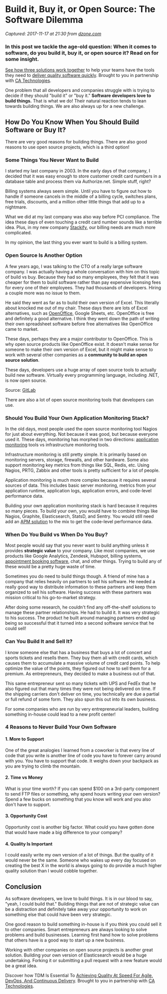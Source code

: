 # Build it, Buy it, or Open Source: The Software Dilemma

_Captured: 2017-11-17 at 21:30 from [dzone.com](https://dzone.com/articles/build-it-buy-it-or-open-source-the-software-dilemm?edition=335891&utm_source=Daily%20Digest&utm_medium=email&utm_campaign=Daily%20Digest%202017-11-17)_

### In this post we tackle the age-old question: When it comes to software, do you build it, buy it, or open source it? Read on for some insight.

[See how three solutions work together](https://dzone.com/go?i=204124&u=https%3A%2F%2Fad.doubleclick.net%2Fddm%2Ftrackclk%2FN6040.130331DZONE%2FB11226848.150413346%3Bdc_trk_aid%3D321098505%3Bdc_trk_cid%3D81553809%3Bdc_lat%3D%3Bdc_rdid%3D%3Btag_for_child_directed_treatment%3D) to help your teams have the tools they need to [deliver quality software quickly](https://dzone.com/go?i=204124&u=https%3A%2F%2Fad.doubleclick.net%2Fddm%2Ftrackclk%2FN6040.130331DZONE%2FB11226848.150123399%3Bdc_trk_aid%3D321096583%3Bdc_trk_cid%3D81552442%3Bdc_lat%3D%3Bdc_rdid%3D%3Btag_for_child_directed_treatment%3D). Brought to you in partnership with [CA Technologies](https://dzone.com/go?i=204124&u=https%3A%2F%2Fad.doubleclick.net%2Fddm%2Ftrackclk%2FN6040.130331DZONE%2FB11226848.150413346%3Bdc_trk_aid%3D321098505%3Bdc_trk_cid%3D81553809%3Bdc_lat%3D%3Bdc_rdid%3D%3Btag_for_child_directed_treatment%3D).

One problem that all developers and companies struggle with is trying to decide if they should "build it" or "buy it." **Software developers love to build things.** That is what we do! Their natural reaction tends to lean towards building things. We are also always up for a new challenge.

## How Do You Know When You Should Build Software or Buy It?

There are very good reasons for building things. There are also good reasons to use open source projects, which is a third option!

### Some Things You Never Want to Build

I started my last company in 2003. In the early days of that company, I decided that it was easy enough to store customer credit card numbers in a database table and process them via Authorize.net. Simple stuff, right?

Billing systems always seem simple. Until you have to figure out how to handle if someone cancels in the middle of a billing cycle, switches plans, free trials, discounts, and a million other little things that add up to a nightmare.

What we did at my last company was also way before PCI compliance. The idea these days of even touching a credit card number sounds like a terrible idea. Plus, in my new company [Stackify](https://stackify.com/), our billing needs are much more complicated.

In my opinion, the last thing you ever want to build is a billing system.

### Open Source Is Another Option

A few years ago, I was talking to the CTO of a really large software company. I was actually having a whole conversation with him on this topic of build vs buy. Because they had so many employees, they felt that it was cheaper for them to build software rather than pay expensive licensing fees for every one of their employees. They had thousands of developers. Hiring a couple more was no issue to them.

He said they went as far as to build their own version of Excel. This literally about knocked me out of my chair. These days there are lots of Excel alternatives, such as [OpenOffice](https://www.openoffice.org/), Google Sheets, etc. OpenOffice is free and definitely a good alternative. I think they went down the path of writing their own spreadsheet software before free alternatives like OpenOffice came to market.

These days, perhaps they are a major contributor to OpenOffice. This is why open source products like OpenOffice exist. It doesn't make sense for someone to make their own version of Excel, but it might make sense to work with several other companies as a **community to build an open source solution**.

These days, developers use a huge array of open source tools to actually build new software. Virtually every programming language, including .NET, is now open source.

Source: [GitLab](https://about.gitlab.com/2017/03/03/why-choose-open-source/)

There are also a lot of open source monitoring tools that developers can use.

### Should You Build Your Own Application Monitoring Stack?

In the old days, most people used the open source monitoring tool Nagios for just about everything. Not because it was good, but because everyone used it. These days, monitoring has morphed in two directions: [application monitoring](https://stackify.com/application-monitoring/) tools vs infrastructure monitoring tools.

Infrastructure monitoring is still pretty simple. It is primarily based on monitoring servers, storage, firewalls, and other hardware. Some also support monitoring key metrics from things like SQL, Redis, etc. Using Nagios, PRTG, Zabbix and other tools is pretty sufficient for a lot of people.

Application monitoring is much more complex because it requires several sources of data. This includes basic server monitoring, metrics from your application runtime, application logs, application errors, and code-level performance data.

Building your own application monitoring stack is hard because it requires so many pieces. To build your own, you would have to combine things like Nagios, Graphite, Elasticsearch, StatsD, and Sentry. You would still need add an [APM solution](https://stackify.com/what-is-apm/) to the mix to get the code-level performance data.

### When Do You Build vs When Do You Buy?

Most people would say that you never want to build anything unless it provides **strategic value** to your company. Like most companies, we use products like Google Analytics, Zendesk, Hubspot, billing systems, [appointment booking software](https://gigabook.com/), chat, and other things. Trying to build any of these would be a pretty huge waste of time.

Sometimes you do need to build things though. A friend of mine has a company that relies heavily on partners to sell his software. He needed a really good way to distribute information to these partners and keep them organized to sell his software. Having success with these partners was mission critical to his go-to-market strategy.

After doing some research, he couldn't find any off-the-shelf solutions to manage these partner relationships. He had to build it. It was very strategic to his success. The product he built around managing partners ended up being so successful that it turned into a second software service that he could sell!

### Can You Build It and Sell It?

I know someone else that has a business that buys a lot of concert and sports tickets and resells them. They buy them all with credit cards, which causes them to accumulate a massive volume of credit card points. To help optimize the value of the points, they figured out how to sell them for a premium. As entrepreneurs, they decided to make a business out of that.

This same entrepreneur sent so many tickets with UPS and FedEx that he also figured out that many times they were not being delivered on time. If the shipping carriers don't deliver on time, you technically are due a partial or full refund of some form. They also spun this out into its own business.

For some companies who are run by very entrepreneurial leaders, building something in-house could lead to a new profit center!

### 4 Reasons to Never Build Your Own Software

#### 1\. More to Support

One of the great analogies I learned from a coworker is that every line of code that you write is another line of code you have to forever carry around with you. You have to support that code. It weighs down your backpack as you are trying to climb the mountain.

#### 2\. Time vs Money

What is your time worth? If you can spend $100 on a 3rd-party component to send FTP files or something, why spend hours writing your own version? Spend a few bucks on something that you know will work and you also don't have to support.

#### 3\. Opportunity Cost

Opportunity cost is another big factor. What could you have gotten done that would have made a big difference to your company?

#### 4\. Quality Is Important

I could easily write my own version of a lot of things. But the quality of it would never be the same. Someone who wakes up every day focused on creating the best X in the world is always going to do provide a much higher quality solution than I would cobble together.

## Conclusion

As software developers, we love to build things. It is in our blood to say, "yeah, I could build that." Building things that are not of strategic value can be a distraction and definitely take away your opportunity to work on something else that could have been very strategic.

One good reason to build something in-house is if you think you could sell it to other companies. Smart entrepreneurs are always looking to solve problems and build businesses. Learning first hand how to solve problems that others have is a good way to start up a new business.

Working with other companies on open source projects is another great solution. Building your own version of Elasticsearch would be a huge undertaking. Forking it or submitting a pull request with a new feature would be a great idea.

Discover how TDM Is Essential To [Achieving Quality At Speed For Agile, DevOps, And Continuous Delivery](https://dzone.com/go?i=204125&u=https%3A%2F%2Fad.doubleclick.net%2Fddm%2Ftrackclk%2FN6040.130331DZONE%2FB11226848.150413345%3Bdc_trk_aid%3D321095198%3Bdc_trk_cid%3D81552443%3Bdc_lat%3D%3Bdc_rdid%3D%3Btag_for_child_directed_treatment%3D). Brought to you in partnership with [CA Technologies](https://dzone.com/go?i=204125&u=https%3A%2F%2Fad.doubleclick.net%2Fddm%2Ftrackclk%2FN6040.130331DZONE%2FB11226848.150413345%3Bdc_trk_aid%3D321095198%3Bdc_trk_cid%3D81552443%3Bdc_lat%3D%3Bdc_rdid%3D%3Btag_for_child_directed_treatment%3D).
